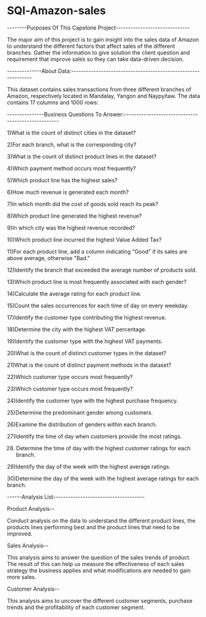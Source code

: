 # SQl-Amazon-sales

--------Purposes Of This Capstone Project------------------------------


The major aim of this project is to gain insight into the sales data of Amazon to understand the different factors that affect sales of the different branches. Gather the information to give solution the client question and requirement that improve sales so they can take data-driven decision.


--------------About Data:--------------------------------------------------------------

This dataset contains sales transactions from three different branches of Amazon, respectively located in Mandalay, Yangon and Naypyitaw. The data contains 17 columns and 1000 rows:



            

---------------Business Questions To Answer:---------------------------------------------------

1)What is the count of distinct cities in the dataset?

2)For each branch, what is the corresponding city?

3)What is the count of distinct product lines in the dataset?

4)Which payment method occurs most frequently?

5)Which product line has the highest sales?

6)How much revenue is generated each month?

7)In which month did the cost of goods sold reach its peak?

8)Which product line generated the highest revenue?

9)In which city was the highest revenue recorded?

10)Which product line incurred the highest Value Added Tax?

11)For each product line, add a column indicating "Good" if its sales are above average, otherwise "Bad."

12)Identify the branch that exceeded the average number of products sold.

13)Which product line is most frequently associated with each gender?

14)Calculate the average rating for each product line.

15)Count the sales occurrences for each time of day on every weekday.

17)Identify the customer type contributing the highest revenue.

18)Determine the city with the highest VAT percentage.

19)Identify the customer type with the highest VAT payments.

20)What is the count of distinct customer types in the dataset?

21)What is the count of distinct payment methods in the dataset?

22)Which customer type occurs most frequently?

23)Which customer type occurs most frequently?

24)Identify the customer type with the highest purchase frequency.

25)Determine the predominant gender among customers.

26)Examine the distribution of genders within each branch.

27)Identify the time of day when customers provide the most ratings.

28) Determine the time of day with the highest customer ratings for each branch.

29)Identify the day of the week with the highest average ratings.

30)Determine the day of the week with the highest average ratings for each branch.




------Analysis List-------------------------------------



Product Analysis--


Conduct analysis on the data to understand the different product lines, the products lines performing best and the product lines that need to be improved.




Sales Analysis--


This analysis aims to answer the question of the sales trends of product. The result of this can help us measure the effectiveness of each sales strategy the business applies and what modifications are needed to gain more sales.




Customer Analysis--


This analysis aims to uncover the different customer segments, purchase trends and the profitability of each customer segment.


